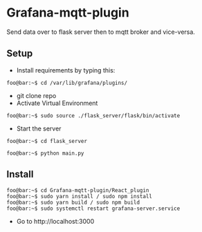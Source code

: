 # Grafana-mqtt-plugin
Send data over to flask server then to mqtt broker and vice-versa.

## Setup
- Install requirements by typing this:

```
foo@bar:~$ cd /var/lib/grafana/plugins/
```
- git clone repo
- Activate Virtual Environment
```
foo@bar:~$ sudo source ./flask_server/flask/bin/activate
```
- Start the server
```
foo@bar:~$ cd flask_server
```
```
foo@bar:~$ python main.py
```

## Install

```
foo@bar:~$ cd Grafana-mqtt-plugin/React_plugin
foo@bar:~$ sudo yarn install / sudo npm install
foo@bar:~$ sudo yarn build / sudo npm build
foo@bar:~$ sudo systemctl restart grafana-server.service
```
- Go to http://localhost:3000
